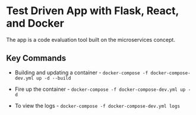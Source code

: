 # Test Driven App with Flask, React, and Docker

The app is a code evaluation tool built on the microservices concept.

## Key Commands

- Building and updating a container - `docker-compose -f docker-compose-dev.yml up -d --build`

- Fire up the container - `docker-compose -f docker-compose-dev.yml up -d`

- To view the logs - `docker-compose -f docker-compose-dev.yml logs`
